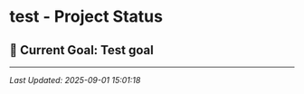# test - Project Status

## 🎯 **Current Goal**: Test goal

---

*Last Updated: 2025-09-01 15:01:18*
